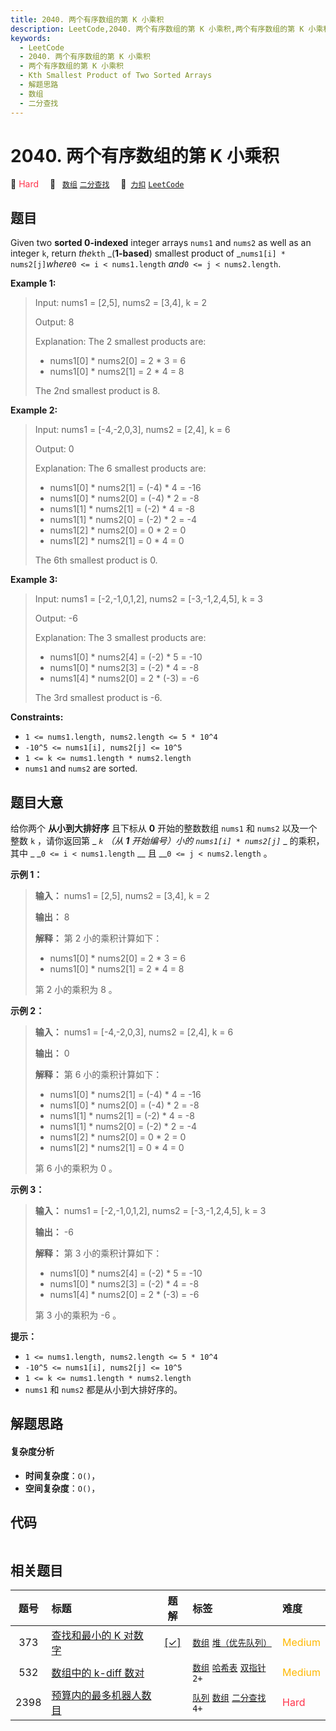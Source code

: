 ```yaml
---
title: 2040. 两个有序数组的第 K 小乘积
description: LeetCode,2040. 两个有序数组的第 K 小乘积,两个有序数组的第 K 小乘积,Kth Smallest Product of Two Sorted Arrays,解题思路,数组,二分查找
keywords:
  - LeetCode
  - 2040. 两个有序数组的第 K 小乘积
  - 两个有序数组的第 K 小乘积
  - Kth Smallest Product of Two Sorted Arrays
  - 解题思路
  - 数组
  - 二分查找
---
```


# 2040. 两个有序数组的第 K 小乘积

🔴 <font color=#ff334b>Hard</font>&emsp; 🔖&ensp; [`数组`](/tag/array.md) [`二分查找`](/tag/binary-search.md)&emsp; 🔗&ensp;[`力扣`](https://leetcode.cn/problems/kth-smallest-product-of-two-sorted-arrays) [`LeetCode`](https://leetcode.com/problems/kth-smallest-product-of-two-sorted-arrays)

## 题目

Given two **sorted 0-indexed** integer arrays `nums1` and `nums2` as well as
an integer `k`, return _the_`kth` _(**1-based**) smallest product of
_`nums1[i] * nums2[j]`_where_`0 <= i < nums1.length` _and_`0 <= j <
nums2.length`.



**Example 1:**

> Input: nums1 = [2,5], nums2 = [3,4], k = 2
> 
> Output: 8
> 
> Explanation: The 2 smallest products are:
> - nums1[0] * nums2[0] = 2 * 3 = 6
> - nums1[0] * nums2[1] = 2 * 4 = 8
> 
> The 2nd smallest product is 8.

**Example 2:**

> Input: nums1 = [-4,-2,0,3], nums2 = [2,4], k = 6
> 
> Output: 0
> 
> Explanation: The 6 smallest products are:
> - nums1[0] * nums2[1] = (-4) * 4 = -16
> - nums1[0] * nums2[0] = (-4) * 2 = -8
> - nums1[1] * nums2[1] = (-2) * 4 = -8
> - nums1[1] * nums2[0] = (-2) * 2 = -4
> - nums1[2] * nums2[0] = 0 * 2 = 0
> - nums1[2] * nums2[1] = 0 * 4 = 0
> 
> The 6th smallest product is 0.

**Example 3:**

> Input: nums1 = [-2,-1,0,1,2], nums2 = [-3,-1,2,4,5], k = 3
> 
> Output: -6
> 
> Explanation: The 3 smallest products are:
> - nums1[0] * nums2[4] = (-2) * 5 = -10
> - nums1[0] * nums2[3] = (-2) * 4 = -8
> - nums1[4] * nums2[0] = 2 * (-3) = -6
> 
> The 3rd smallest product is -6.

**Constraints:**

  * `1 <= nums1.length, nums2.length <= 5 * 10^4`
  * `-10^5 <= nums1[i], nums2[j] <= 10^5`
  * `1 <= k <= nums1.length * nums2.length`
  * `nums1` and `nums2` are sorted.


## 题目大意

给你两个 **从小到大排好序**  且下标从 **0**  开始的整数数组 `nums1` 和 `nums2` 以及一个整数 `k` ，请你返回第 _
_`k` （从 **1**  开始编号）小的 `nums1[i] * nums2[j]`_ _ 的乘积，其中 _ _`0 <= i <
nums1.length` __ 且 __`0 <= j < nums2.length` 。



**示例 1：**

> 
> 
> 
> 
> 
> **输入：** nums1 = [2,5], nums2 = [3,4], k = 2
> 
> **输出：** 8
> 
> **解释：** 第 2 小的乘积计算如下：
> - nums1[0] * nums2[0] = 2 * 3 = 6
> - nums1[0] * nums2[1] = 2 * 4 = 8
> 
> 第 2 小的乘积为 8 。
> 
> 

**示例 2：**

> 
> 
> 
> 
> 
> **输入：** nums1 = [-4,-2,0,3], nums2 = [2,4], k = 6
> 
> **输出：** 0
> 
> **解释：** 第 6 小的乘积计算如下：
> - nums1[0] * nums2[1] = (-4) * 4 = -16
> - nums1[0] * nums2[0] = (-4) * 2 = -8
> - nums1[1] * nums2[1] = (-2) * 4 = -8
> - nums1[1] * nums2[0] = (-2) * 2 = -4
> - nums1[2] * nums2[0] = 0 * 2 = 0
> - nums1[2] * nums2[1] = 0 * 4 = 0
> 
> 第 6 小的乘积为 0 。
> 
> 

**示例 3：**

> 
> 
> 
> 
> 
> **输入：** nums1 = [-2,-1,0,1,2], nums2 = [-3,-1,2,4,5], k = 3
> 
> **输出：** -6
> 
> **解释：** 第 3 小的乘积计算如下：
> - nums1[0] * nums2[4] = (-2) * 5 = -10
> - nums1[0] * nums2[3] = (-2) * 4 = -8
> - nums1[4] * nums2[0] = 2 * (-3) = -6
> 
> 第 3 小的乘积为 -6 。
> 
> 



**提示：**

  * `1 <= nums1.length, nums2.length <= 5 * 10^4`
  * `-10^5 <= nums1[i], nums2[j] <= 10^5`
  * `1 <= k <= nums1.length * nums2.length`
  * `nums1` 和 `nums2` 都是从小到大排好序的。


## 解题思路

#### 复杂度分析

- **时间复杂度**：`O()`，
- **空间复杂度**：`O()`，

## 代码

```javascript

```

## 相关题目

<!-- prettier-ignore -->
| 题号 | 标题 | 题解 | 标签 | 难度 |
| :------: | :------ | :------: | :------ | :------ |
| 373 | [查找和最小的 K 对数字](https://leetcode.com/problems/find-k-pairs-with-smallest-sums) | [[✓]](/problem/0373.md) |  [`数组`](/tag/array.md) [`堆（优先队列）`](/tag/heap-priority-queue.md) | <font color=#ffb800>Medium</font> |
| 532 | [数组中的 k-diff 数对](https://leetcode.com/problems/k-diff-pairs-in-an-array) |  |  [`数组`](/tag/array.md) [`哈希表`](/tag/hash-table.md) [`双指针`](/tag/two-pointers.md) `2+` | <font color=#ffb800>Medium</font> |
| 2398 | [预算内的最多机器人数目](https://leetcode.com/problems/maximum-number-of-robots-within-budget) |  |  [`队列`](/tag/queue.md) [`数组`](/tag/array.md) [`二分查找`](/tag/binary-search.md) `4+` | <font color=#ff334b>Hard</font> |